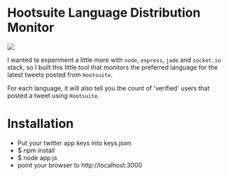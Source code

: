 # Hootsuite Language Distribution Monitor

![](https://www.dropbox.com/s/t4epqrki373e2f3/hootsuite-counter.png?raw=1)

I wanted to experiment a little more with `node`, `express`, `jade` and `socket.io` stack, so I built this little tool that monitors the preferred language for the latest tweets posted from `Hootsuite`.

For each language, it will also tell you the count of 'verified' users that posted a tweet using `Hootsuite`.

# Installation

+ Put your twitter app keys into keys.json
+ $ npm install
+ $ node app.js
+ point your browser to http://localhost:3000
